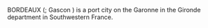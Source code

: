 BORDEAUX (; Gascon ) is a port city on the Garonne in the Gironde department in Southwestern France.
